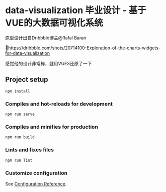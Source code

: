 # data-visualization 毕业设计 - 基于VUE的大数据可视化系统
原型设计出自Dribbble博主@Rafal Baran

🔗https://dribbble.com/shots/20714100-Exploration-of-the-charts-widgets-for-data-visualization

感觉他的设计非常棒，就用VUE3还原了一下

## Project setup
```
npm install
```

### Compiles and hot-reloads for development
```
npm run serve
```

### Compiles and minifies for production
```
npm run build
```

### Lints and fixes files
```
npm run lint
```

### Customize configuration
See [Configuration Reference](https://cli.vuejs.org/config/).
